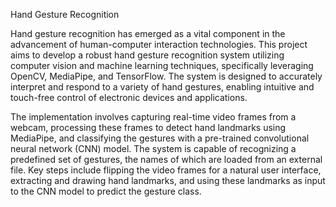 Hand Gesture Recognition

Hand gesture recognition has emerged as a vital component in the advancement of human-computer interaction technologies. This project aims to develop a robust hand gesture recognition system utilizing computer vision and machine learning techniques, specifically leveraging OpenCV, MediaPipe, and TensorFlow. The system is designed to accurately interpret and respond to a variety of hand gestures, enabling intuitive and touch-free control of electronic devices and applications.

The implementation involves capturing real-time video frames from a webcam, processing these frames to detect hand landmarks using MediaPipe, and classifying the gestures with a pre-trained convolutional neural network (CNN) model. The system is capable of recognizing a predefined set of gestures, the names of which are loaded from an external file. Key steps include flipping the video frames for a natural user interface, extracting and drawing hand landmarks, and using these landmarks as input to the CNN model to predict the gesture class.
